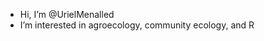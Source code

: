 - Hi, I’m @UrielMenalled
- I’m interested in agroecology, community ecology, and R

<!---
UrielMenalled/UrielMenalled is a ✨ special ✨ repository because its `README.md` (this file) appears on your GitHub profile.
You can click the Preview link to take a look at your changes.
--->
